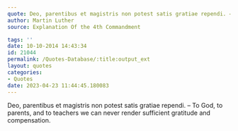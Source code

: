 ```yaml
---
quote: Deo, parentibus et magistris non potest satis gratiae rependi. – To God, to parents, and to teachers we can never render sufficient gratitude and compensation.
author: Martin Luther
source: Explanation Of the 4th Commandment

tags: ''
date: 10-10-2014 14:43:34
id: 21044
permalink: /Quotes-Database/:title:output_ext
layout: quotes
categories:
- Quotes
date: 2023-04-23 11:44:45.180083
---
```

Deo, parentibus et magistris non potest satis gratiae rependi. – To God, to parents, and to teachers we can never render sufficient gratitude and compensation.
